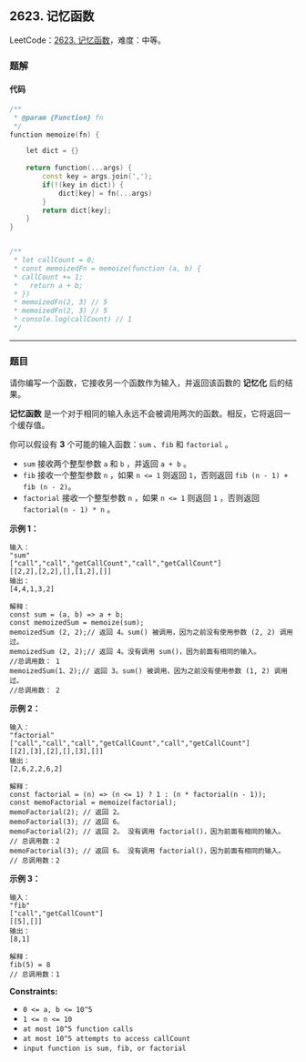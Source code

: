 ## 2623. 记忆函数

LeetCode：[2623. 记忆函数](https://leetcode.cn/problems/memoize/)，难度：中等。

### 题解

#### 代码

```c++
/**
 * @param {Function} fn
 */
function memoize(fn) {

    let dict = {}
    
    return function(...args) {
        const key = args.join(',');
        if(!(key in dict)) {
            dict[key] = fn(...args)
        }
        return dict[key];
    }
}


/** 
 * let callCount = 0;
 * const memoizedFn = memoize(function (a, b) {
 * callCount += 1;
 *   return a + b;
 * })
 * memoizedFn(2, 3) // 5
 * memoizedFn(2, 3) // 5
 * console.log(callCount) // 1 
 */
```



---



### 题目

请你编写一个函数，它接收另一个函数作为输入，并返回该函数的 **记忆化** 后的结果。

**记忆函数** 是一个对于相同的输入永远不会被调用两次的函数。相反，它将返回一个缓存值。

你可以假设有 **3** 个可能的输入函数：`sum` 、`fib` 和 `factorial` 。

-  `sum` 接收两个整型参数 `a` 和 `b` ，并返回 `a + b` 。
-  `fib` 接收一个整型参数 `n` ，如果 `n <= 1` 则返回 `1`，否则返回 `fib (n - 1) + fib (n - 2)`。
-  `factorial` 接收一个整型参数 `n` ，如果 `n <= 1` 则返回 `1` ，否则返回 `factorial(n - 1) * n` 。

 

**示例 1：**

```
输入：
"sum"
["call","call","getCallCount","call","getCallCount"]
[[2,2],[2,2],[],[1,2],[]]
输出：
[4,4,1,3,2]

解释：
const sum = (a, b) => a + b;
const memoizedSum = memoize(sum);
memoizedSum (2, 2);// 返回 4。sum() 被调用，因为之前没有使用参数 (2, 2) 调用过。
memoizedSum (2, 2);// 返回 4。没有调用 sum()，因为前面有相同的输入。
//总调用数： 1
memoizedSum(1、2);// 返回 3。sum() 被调用，因为之前没有使用参数 (1, 2) 调用过。
//总调用数： 2
```

**示例 2：**

```
输入：
"factorial"
["call","call","call","getCallCount","call","getCallCount"]
[[2],[3],[2],[],[3],[]]
输出：
[2,6,2,2,6,2]

解释：
const factorial = (n) => (n <= 1) ? 1 : (n * factorial(n - 1));
const memoFactorial = memoize(factorial);
memoFactorial(2); // 返回 2。
memoFactorial(3); // 返回 6。
memoFactorial(2); // 返回 2。 没有调用 factorial()，因为前面有相同的输入。
// 总调用数：2
memoFactorial(3); // 返回 6。 没有调用 factorial()，因为前面有相同的输入。
// 总调用数：2
```

**示例 3：**

```
输入：
"fib"
["call","getCallCount"]
[[5],[]]
输出：
[8,1]

解释：
fib(5) = 8
// 总调用数：1
```

 

**Constraints:**

- `0 <= a, b <= 10^5`
- `1 <= n <= 10`
- `at most 10^5 function calls`
- `at most 10^5 attempts to access callCount`
- `input function is sum, fib, or factorial`


